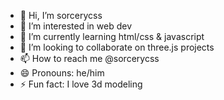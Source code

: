- 👋 Hi, I’m sorcerycss
- 👀 I’m interested in web dev
- 🌱 I’m currently learning html/css & javascript
- 💞️ I’m looking to collaborate on three.js projects
- 📫 How to reach me @sorcerycss
- 😄 Pronouns: he/him
- ⚡ Fun fact: I love 3d modeling

<!---
sorcerycss/sorcerycss is a ✨ special ✨ repository because its `README.md` (this file) appears on your GitHub profile.
You can click the Preview link to take a look at your changes.
--->
